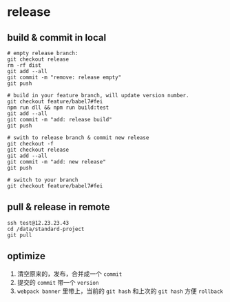 # release

## build & commit in local
```shell
# empty release branch:
git checkout release
rm -rf dist
git add --all
git commit -m "remove: release empty"
git push

# build in your feature branch, will update version number.
git checkout feature/babel7#fei
npm run dll && npm run build:test
git add --all
git commit -m "add: release build"
git push

# swith to release branch & commit new release
git checkout -f
git checkout release
git add --all
git commit -m "add: new release"
git push

# switch to your branch
git checkout feature/babel7#fei
```

## pull & release in remote
```shell
ssh test@12.23.23.43
cd /data/standard-project
git pull
```

## optimize
1. 清空原来的，发布，合并成一个 `commit`
2. 提交的 `commit` 带一个 `version`
3. `webpack banner` 里带上，当前的 `git hash` 和上次的 `git hash` 方便 `rollback`
